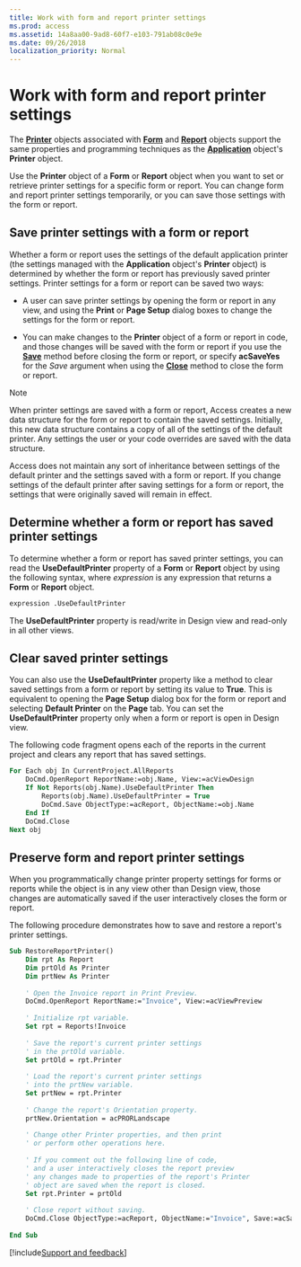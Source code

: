 ```yaml
---
title: Work with form and report printer settings
ms.prod: access
ms.assetid: 14a8aa00-9ad8-60f7-e103-791ab08c0e9e
ms.date: 09/26/2018
localization_priority: Normal
---
```



# Work with form and report printer settings

The **[Printer](../../../api/Access.Printer.md)** objects associated with **[Form](../../../api/Access.Form.md)** and **[Report](../../../api/Access.Report.md)** objects support the same properties and programming techniques as the **[Application](../../../api/Access.Application.md)** object's **Printer** object. 

Use the **Printer** object of a **Form** or **Report** object when you want to set or retrieve printer settings for a specific form or report. You can change form and report printer settings temporarily, or you can save those settings with the form or report.


## Save printer settings with a form or report

Whether a form or report uses the settings of the default application printer (the settings managed with the **Application** object's **Printer** object) is determined by whether the form or report has previously saved printer settings. Printer settings for a form or report can be saved two ways:

- A user can save printer settings by opening the form or report in any view, and using the **Print** or **Page Setup** dialog boxes to change the settings for the form or report.
    
- You can make changes to the **Printer** object of a form or report in code, and those changes will be saved with the form or report if you use the **[Save](../../../api/Access.DoCmd.Save.md)** method before closing the form or report, or specify **acSaveYes** for the _Save_ argument when using the **[Close](../../../api/Access.DoCmd.Close.md)** method to close the form or report.   

> [!NOTE] 
> When printer settings are saved with a form or report, Access creates a new data structure for the form or report to contain the saved settings. Initially, this new data structure contains a copy of all of the settings of the default printer. Any settings the user or your code overrides are saved with the data structure.
> 
> Access does not maintain any sort of inheritance between settings of the default printer and the settings saved with a form or report. If you change settings of the default printer after saving settings for a form or report, the settings that were originally saved will remain in effect.


## Determine whether a form or report has saved printer settings

To determine whether a form or report has saved printer settings, you can read the **UseDefaultPrinter** property of a **Form** or **Report** object by using the following syntax, where _expression_ is any expression that returns a **Form** or **Report** object.

```vb
expression .UseDefaultPrinter 

```

The **UseDefaultPrinter** property is read/write in Design view and read-only in all other views.


## Clear saved printer settings

You can also use the **UseDefaultPrinter** property like a method to clear saved settings from a form or report by setting its value to **True**. This is equivalent to opening the **Page Setup** dialog box for the form or report and selecting **Default Printer** on the **Page** tab. You can set the **UseDefaultPrinter** property only when a form or report is open in Design view. 

The following code fragment opens each of the reports in the current project and clears any report that has saved settings.

```vb
For Each obj In CurrentProject.AllReports 
    DoCmd.OpenReport ReportName:=obj.Name, View:=acViewDesign 
    If Not Reports(obj.Name).UseDefaultPrinter Then 
        Reports(obj.Name).UseDefaultPrinter = True 
        DoCmd.Save ObjectType:=acReport, ObjectName:=obj.Name 
    End If 
    DoCmd.Close 
Next obj 

```


## Preserve form and report printer settings

When you programmatically change printer property settings for forms or reports while the object is in any view other than Design view, those changes are automatically saved if the user interactively closes the form or report. 

The following procedure demonstrates how to save and restore a report's printer settings.

```vb
Sub RestoreReportPrinter() 
    Dim rpt As Report 
    Dim prtOld As Printer 
    Dim prtNew As Printer 
 
    ' Open the Invoice report in Print Preview. 
    DoCmd.OpenReport ReportName:="Invoice", View:=acViewPreview 
 
    ' Initialize rpt variable. 
    Set rpt = Reports!Invoice 
 
    ' Save the report's current printer settings 
    ' in the prtOld variable. 
    Set prtOld = rpt.Printer 
 
    ' Load the report's current printer settings 
    ' into the prtNew variable. 
    Set prtNew = rpt.Printer 
 
    ' Change the report's Orientation property. 
    prtNew.Orientation = acPRORLandscape 
 
    ' Change other Printer properties, and then print 
    ' or perform other operations here. 
 
    ' If you comment out the following line of code, 
    ' and a user interactively closes the report preview 
    ' any changes made to properties of the report's Printer 
    ' object are saved when the report is closed.  
    Set rpt.Printer = prtOld 
 
    ' Close report without saving. 
    DoCmd.Close ObjectType:=acReport, ObjectName:="Invoice", Save:=acSaveNo 
 
End Sub
```

[!include[Support and feedback](~/includes/feedback-boilerplate.md)]
